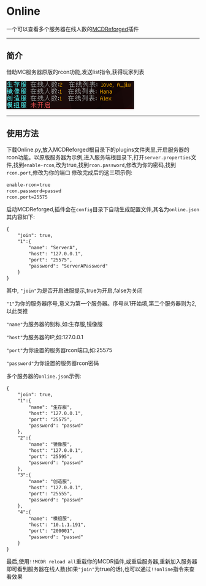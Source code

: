 # Online
一个可以查看多个服务器在线人数的[MCDReforged](https://github.com/Fallen-Breath/MCDReforged)插件

***
## 简介
借助MC服务器原版的rcon功能,发送list指令,获得玩家列表

![image](https://github.com/A-JiuA/Online/blob/master/pictures/1.png)

***
## 使用方法
下载Online.py,放入MCDReforged根目录下的plugins文件夹里,开启服务器的rcon功能。以原版服务器为示例,进入服务端根目录下,打开`server.properties`文件,找到`enable-rcon`,改为true,找到`rcon.password`,修改为你的密码,找到`rcon.port`,修改为你的端口
修改完成后的这三项示例:
```
enable-rcon=true
rcon.password=passwd
rcon.port=25575
```
启动MCDReforged,插件会在`config`目录下自动生成配置文件,其名为`online.json`其内容如下:
```
{
    "join": true,
    "1":{
        "name": "ServerA",
        "host": "127.0.0.1",
        "port": "25575",
        "password": "ServerAPassword"
    }
}
```
其中,
 `"join"`为是否开启进服提示,true为开启,false为关闭

 `"1"`为你的服务器序号,意义为第一个服务器。序号从1开始填,第二个服务器则为2,以此类推

   `"name"`为服务器的别称,如:生存服,镜像服

   `"host"`为服务器的IP,如:127.0.0.1

   `"port"`为你设置的服务器rcon端口,如:25575

   `"password"`为你设置的服务器rcon密码

多个服务器的`online.json`示例:
```
{
    "join": true,
    "1":{
        "name": "生存服",
        "host": "127.0.0.1",
        "port": "25575",
        "password": "passwd"
    },
    "2":{
        "name": "镜像服",
        "host": "127.0.0.1",
        "port": "25595",
        "password": "passwd"
    },
    "3":{
        "name": "创造服",
        "host": "127.0.0.1",
        "port": "25555",
        "password": "passwd"
    },
    "4":{
        "name": "模组服",
        "host": "10.1.1.191",
        "port": "200001",
        "password": "passwd"
    }
}
```
最后,使用`!!MCDR reload all`重载你的MCDR插件,或重启服务器,重新加入服务器即可看到服务器在线人数(如果`"join"`为true的话),也可以通过`!!online`指令来查看效果
